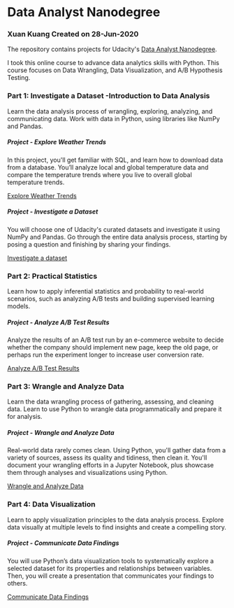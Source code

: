 # Data Analyst Nanodegree

### Xuan Kuang Created on 28-Jun-2020

The repository contains projects for Udacity's [Data Analyst Nanodegree](https://www.udacity.com/course/data-analyst-nanodegree--nd002). 

I took this online course to advance data analytics skills with Python. This course focuses on Data Wrangling, Data Visualization, and A/B Hypothesis Testing.

### Part 1: Investigate a Dataset -Introduction to Data Analysis
Learn the data analysis process of wrangling, exploring, analyzing, and communicating data. Work with data in Python, using libraries like NumPy and Pandas.

##### Project - Explore Weather Trends

In this project, you'll get familiar with SQL, and learn how to download data from a database. You’ll analyze local and global temperature data and compare the temperature trends where you live to overall global temperature trends.

[Explore Weather Trends](https://github.com/kuang287/DataAnalyst/tree/main/project1_Explore%20Weather%20Trends)

##### Project - Investigate a Dataset

You will choose one of Udacity's curated datasets and investigate it using NumPy and Pandas. Go through the entire data analysis process, starting by posing a question and finishing by sharing your findings.

[Investigate a dataset](https://github.com/kuang287/DataAnalyst/tree/main/Project2_Investigate%20a%20Dataset)


### Part 2: Practical Statistics

Learn how to apply inferential statistics and probability to real-world scenarios, such as analyzing A/B tests and building supervised learning models.

##### Project - Analyze A/B Test Results

Analyze the results of an A/B test run by an e-commerce website to decide whether the company should implement new page, keep the old page, or perhaps run the experiment longer to increase user conversion rate. 

[Analyze A/B Test Results](https://github.com/kuang287/DataAnalyst/tree/main/Project3_AnalyzeABTestResults%202)

### Part 3: Wrangle and Analyze Data

Learn the data wrangling process of gathering, assessing, and cleaning data. Learn to use Python to wrangle data programmatically and prepare it for analysis.

##### Project - Wrangle and Analyze Data

Real-world data rarely comes clean. Using Python, you'll gather data from a variety of sources, assess its quality and tidiness, then clean it. You'll document your wrangling efforts in a Jupyter Notebook, plus showcase them through analyses and visualizations using Python.

[Wrangle and Analyze Data](https://github.com/kuang287/DataAnalyst/tree/main/Project4_Data%20Wrangling)

### Part 4: Data Visualization

Learn to apply visualization principles to the data analysis process. Explore data visually at multiple levels to find insights and create a compelling story.

##### Project - Communicate Data Findings

You will use Python’s data visualization tools to systematically explore a selected dataset for its properties and relationships between variables. Then, you will create a presentation that communicates your findings to others.

[Communicate Data Findings](https://github.com/kuang287/DataAnalyst/tree/main/Project5_Data%20Visualization)
